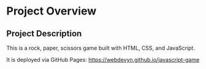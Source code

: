 
# Project Overview

## Project Description

This is a rock, paper, scissors game built with HTML, CSS, and JavaScript.

It is deployed via GitHub Pages: 
https://webdevyn.github.io/javascript-game
